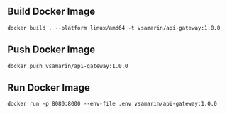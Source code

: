 ## Build Docker Image

```shell
docker build . --platform linux/amd64 -t vsamarin/api-gateway:1.0.0
```

## Push Docker Image

```shell
docker push vsamarin/api-gateway:1.0.0
```

## Run Docker Image

```shell
docker run -p 8080:8000 --env-file .env vsamarin/api-gateway:1.0.0
```

